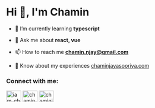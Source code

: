 <h1 align="left">Hi 👋, I'm Chamin</h1>
<!-- <h3 align="center">Software engineer at WSO2 | UI/UX enthusiast.</h3> -->

- 🌱 I’m currently learning **typescript**

- 💬 Ask me about **react, vue**

- 📫 How to reach me **chamin.njay@gmail.com**

- 📄 Know about my experiences [chaminjayasooriya.com](https://chaminjayasooriya.com/)

<h3 align="left">Connect with me:</h3>
<p align="left">
<a href="https://twitter.com/iam_chamin" target="blank"><img align="center" src="https://raw.githubusercontent.com/rahuldkjain/github-profile-readme-generator/master/src/images/icons/Social/twitter.svg" alt="iam_chamin" height="30" width="40" /></a>
<a href="https://linkedin.com/in/chamin-jayasooriya" target="blank"><img align="center" src="https://raw.githubusercontent.com/rahuldkjain/github-profile-readme-generator/master/src/images/icons/Social/linked-in-alt.svg" alt="chamin-jayasooriya" height="30" width="40" /></a>
<a href="https://kaggle.com/chaminjay" target="blank"><img align="center" src="https://raw.githubusercontent.com/rahuldkjain/github-profile-readme-generator/master/src/images/icons/Social/kaggle.svg" alt="chaminjay" height="30" width="40" /></a>
</p>

